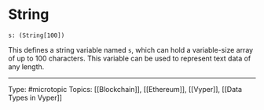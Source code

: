 # String

```vyper
s: (String[100])
```

This defines a string variable named `s`, which can hold a variable-size array of up to 100 characters. This variable can be used to represent text data of any length.


___
Type: #microtopic 
Topics: [[Blockchain]], [[Ethereum]], [[Vyper]], [[Data Types in Vyper]]

